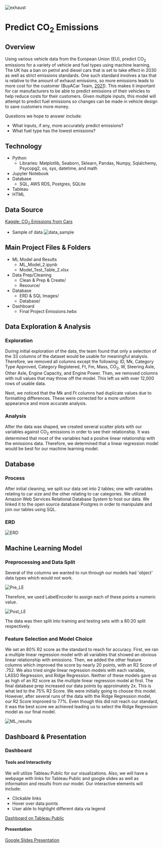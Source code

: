 ![exhaust](https://user-images.githubusercontent.com/59906657/168440871-7b8fec42-2e29-4c56-a69b-affa85a39ecf.png)

# Predict CO<sub>2</sub> Emissions
## Overview
Using various vehicle data from the European Union (EU), predict CO<sub>2</sub> emissions for a variety of vehicle and fuel types using machine learning. The UK has a ban on petrol and diesel cars that is set to take effect in 2030 as well as strict emissions standards.  One such standard involves a tax that is relative to the amount of exhaust emissions, so more emissions leads to more cost for the customer (BuyACar Team, [2021](https://www.buyacar.co.uk/cars/economical-cars/low-emission-cars/337/co2-emissions-and-gkm-meaning)).  This makes it important for car manufacturers to be able to predict emissions of their vehicles to help reduce costs for their customers.  Given multiple inputs, this model will attempt to predict fuel emissions so changes can be made in vehicle design to save customers more money.  

Questions we hope to answer include:  
* What inputs, if any, more accurately predict emissions?
* What fuel type has the lowest emissions?  

## Technology
* Python
  - Libraries: Matplotlib, Seaborn, Sklearn, Pandas, Numpy, Sqlalchemy, Psycopg2, os, sys, datetime, and math  
* Jupyter Notebook
* Database
  - SQL, AWS RDS, Postgres, SQLite 
* Tableau
* HTML

## Data Source
[Kaggle: CO<sub>2</sub> Emissions from Cars](https://www.kaggle.com/datasets/vivovinco/monitoring-of-co2-emissions-from-passenger-cars) 
* Sample of data
 ![data_sample](https://user-images.githubusercontent.com/59906657/171918147-7efa1942-09eb-46ab-b6da-a946034e8b17.PNG)

## Main Project Files & Folders
* ML Model and Results
  - ML_Model_2.ipynb
  - Model_Test_Table_2.xlsx
* Data Prep/Cleaning
  - Clean & Prep & Create/
  - Resource/
* Database 
  - ERD & SQL Images/
  - Database/
* Dashboard
  - Final Project Emissions.twbx

## Data Exploration & Analysis
### Exploration
During initial exploration of the data, the team found that only a selection of the 33 columns of the dataset would be usable for meaningful analysis. Therefore, we removed all columns except the following: ID, Mk, Category Type Approved, Category Registered, Ft, Fm, Mass, CO<sub>2</sub>, W, Steering Axle, Other Axle, Engine Capacity, and Engine Power. Then, we removed columns with null values that may throw off the model. This left us with over 12,000 rows of usable data.  

Next, we noticed that the Mk and Ft columns had duplicate values due to formatting differences. These were corrected for a more uniform appearance and more accurate analysis.  

### Analysis
After the data was shaped, we created several scatter plots with our variables against CO<sub>2</sub> emissions in order to see their relationship. It was determined that most of the variables had a positve linear relationship with the emissions data. Therefore, we determined that a linear regression model would be best for our machine learning model. 

## Database
### Process
After initial cleaning, we split our data set into 2 tables; one with variables relating to car size and the other relating to car categories. We utilized Amazon Web Services Relational Database System to host our data. We linked it to the open source database Postgres in order to manipulate and join our tables using SQL.

### ERD
![ERD](https://user-images.githubusercontent.com/59906657/172000289-c3630506-8323-48ad-9899-96760583fd29.PNG)

## Machine Learning Model  
### Preprocessing and Data Split  
Several of the columns we wanted to run through our models had 'object' data types which would not work.  

![Pre_LE](https://user-images.githubusercontent.com/59906657/171921124-9c1c98a1-64de-416f-86d8-d2019aa95a8b.PNG)

Therefore, we used LabelEncoder to assign each of these points a numeric value.  

![Post_LE](https://user-images.githubusercontent.com/59906657/171921169-613e073a-38b5-4585-8816-acf1360edae8.PNG)

The data was then split into training and testing sets with a 80:20 split respectively.

### Feature Selection and Model Choice
We set an 80% R2 score as the standard to reach for accuracy. First, we ran a multiple linear regression model with all variables that showed an obvious linear relationship with emissions. Then, we added the other feature columns which improved the score by nearly 20 points, with an R2 Score of .752. We also tried single linear regression models with each variable, LASSO Regression, and Ridge Regression. Neither of these models gave us as high of an R2 score as the multiple linear regression model at first. The final database prep increased our data points by approimately 2x. This is what led to the 75% R2 Score. We were initially going to choose this model. However, after several runs of the data with the Ridge Regression model, our R2 Score improved to 77%. Even though this did not reach our standard, it was the best score we achieved leading us to select the Ridge Regression model as our final model.  

![ML_results](https://user-images.githubusercontent.com/59906657/171920381-dda6e016-f6e1-493c-9a8a-145ab4a16cdd.PNG)


## Dashboard & Presentation
### Dashboard
#### Tools and Interactivity
We will utilize Tableau Public for our visualizations. Also, we will have a webpage with links for Tableau Public and google slides as well as information and results from our model. Our interactive elements will include:

* Clickable links
* Hover over data points
* User able to highlight different data via legend  

[Dashboard on Tableau Public](https://public.tableau.com/app/profile/elliott.saxton/viz/FinalProjectEmissions_16537991811610/Dashboard1?publish=yes)

#### Presentation
[Google Slides Presentation](https://docs.google.com/presentation/d/1YBmfJ2yOlaomylhzkCNIPSoxClYus-hk2-i_hcmGUMo/edit#slide=id.p)
